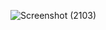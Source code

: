 ![Screenshot (2103)](https://user-images.githubusercontent.com/89311363/136248228-aeeda195-d5ac-4b4a-b349-ab95cec5c14b.jpg)
